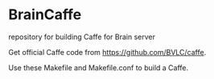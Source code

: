 # BrainCaffe

repository for building Caffe for Brain server

Get official Caffe code from https://github.com/BVLC/caffe.

Use these Makefile and Makefile.conf to build a Caffe.
